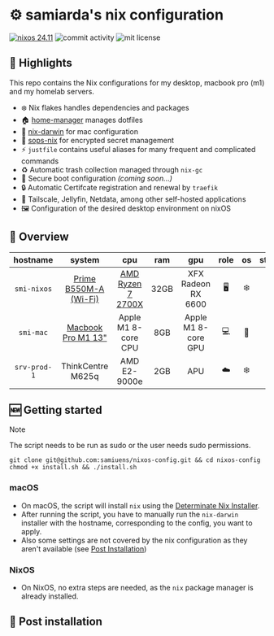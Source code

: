 # ⚙️ samiarda's nix configuration
[![nixos 24.11](https://img.shields.io/badge/NixOS-24.11-blue.svg?&logo=NixOS&logoColor=white)](https://nixos.org)
![commit activity](https://img.shields.io/github/commit-activity/w/samiuens/nixos-config)
![mit license](https://img.shields.io/github/license/samiuens/nixos-config)

## 💫 Highlights
This repo contains the Nix configurations for my desktop, macbook pro (m1) and my homelab servers.

- ❄️ Nix flakes handles dependencies and packages
- 🏠 [home-manager](https://github.com/nix-community/home-manager) manages dotfiles
- 🍎 [nix-darwin](https://github.com/LnL7/nix-darwin) for mac configuration
- 🤫 [sops-nix](https://github.com/Mic92/sops-nix) for encrypted secret management
- ⚡️ `justfile` contains useful aliases for many frequent and complicated commands
- ♻️ Automatic trash collection managed through `nix-gc`
- 🔑 Secure boot configuration *(coming soon...)*
- 🔒 Automatic Certifcate registration and renewal by `traefik`
- 🧩 Tailscale, Jellyfin, Netdata, among other self-hosted applications
- 🖼️ Configuration of the desired desktop environment on nixOS

## 👀 Overview
|   hostname   |         system          |         cpu         | ram  |         gpu         | role |  os  | status |
| :----------: | :---------------------: | :-----------------: | :--: | :-----------------: | :--: | :--: | :----: |
|  `smi-nixos` | [Prime B550M-A (Wi-Fi)] | [AMD Ryzen 7 2700X] | 32GB | XFX Radeon RX 6600  |  🖥️  |  ❄️   |  ✅  |
|  `smi-mac`   | [Macbook Pro M1 13"]    | Apple M1 8-core CPU | 8GB  | Apple M1 8-core GPU |  💻️  |  🍏   |  ✅  |
| `srv-prod-1` | ThinkCentre M625q       | AMD E2-9000e        | 2GB  | APU                 |  ☁️  |  ❄️   |  ✅  |

## 🆕 Getting started

> [!NOTE]
> The script needs to be run as sudo or the user needs sudo permissions.
```console
git clone git@github.com:samiuens/nixos-config.git && cd nixos-config
chmod +x install.sh && ./install.sh
```

### macOS
- On macOS, the script will install `nix` using the [Determinate Nix Installer].
- After running the script, you have to manually run the `nix-darwin` installer with the hostname, corresponding to the config, you want to apply.
- Also some settings are not covered by the nix configuration as they aren't available (see [Post Installation](#🧩-post-installation))

### NixOS
- On NixOS, no extra steps are needed, as the `nix` package manager is already installed.

## 🧩 Post installation

[Prime B550M-A (Wi-Fi)]: https://www.asus.com/us/motherboards-components/motherboards/prime/prime-b550m-a-wi-fi/
[AMD Ryzen 7 2700X]: https://www.amd.com/en/support/downloads/drivers.html/processors/ryzen/ryzen-2000-series/amd-ryzen-7-2700x.html
[XFX Radeon RX 6600]: https://www.xfxforce.com/shop/xfx-speedster-swft-210-amd-radeon-tm-rx-6600-core
[Macbook Pro M1 13"]: https://support.apple.com/en-us/111893
[Determinate Nix Installer]: https://github.com/DeterminateSystems/nix-installer